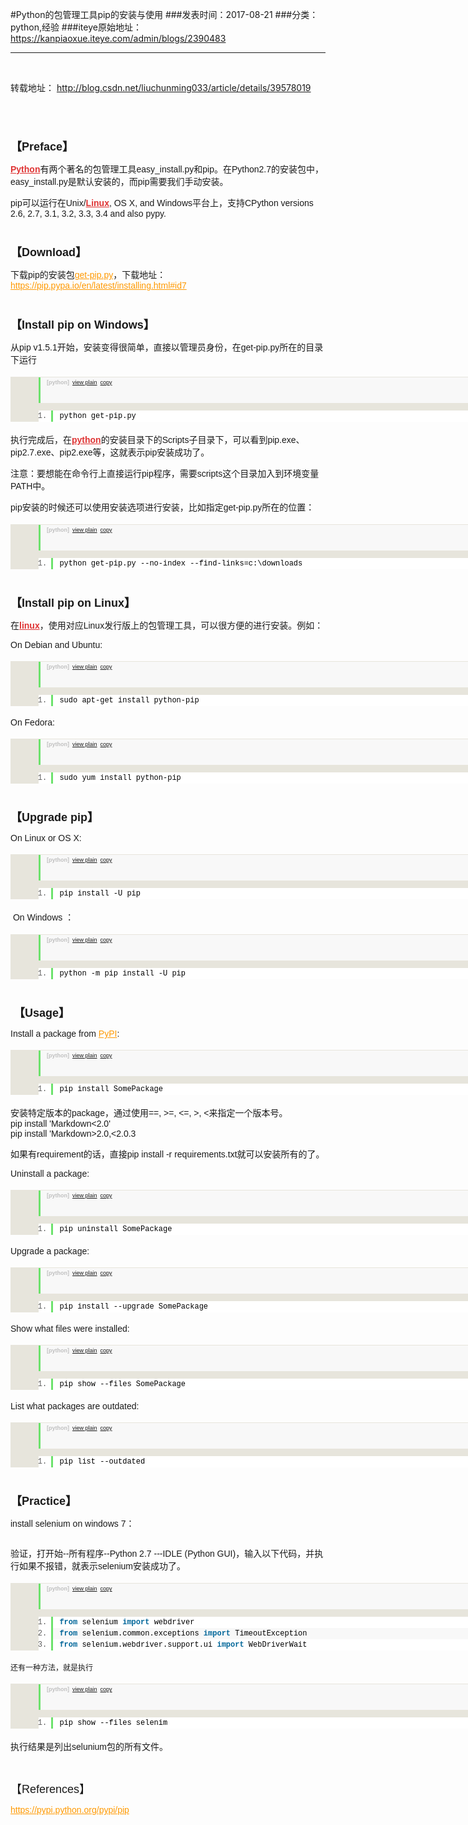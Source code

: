 #Python的包管理工具pip的安装与使用
###发表时间：2017-08-21
###分类：python,经验
###iteye原始地址：<a href="https://kanpiaoxue.iteye.com/admin/blogs/2390483" target="_blank">https://kanpiaoxue.iteye.com/admin/blogs/2390483</a>

---

<div class="iteye-blog-content-contain" style="font-size: 14px;"> 
 <p>&nbsp;</p> 
 <p>转载地址：&nbsp;<a href="http://blog.csdn.net/liuchunming033/article/details/39578019">http://blog.csdn.net/liuchunming033/article/details/39578019</a></p> 
 <p>&nbsp;</p> 
 <h1 style="margin-bottom: 0px; font-family: Arial;"><span style="font-size: 18px;">【Preface】</span></h1> 
 <p style="font-family: Arial;"><a class="replace_word" style="color: #df3434; font-weight: bold;" title="Python知识库" href="http://lib.csdn.net/base/python" target="_blank">Python</a>有两个著名的包管理工具easy_install.py和pip。在Python2.7的安装包中，easy_install.py是默认安装的，而pip需要我们手动安装。</p> 
 <p style="font-family: Arial;">pip可以运行在Unix/<a class="replace_word" style="color: #df3434; font-weight: bold;" title="Linux知识库" href="http://lib.csdn.net/base/linux" target="_blank">Linux</a>, OS X, and Windows平台上，支持CPython versions 2.6, 2.7, 3.1, 3.2, 3.3, 3.4 and also pypy.</p> 
 <h1 style="margin-bottom: 0px; font-family: Arial;"> <a style="color: #ff9900;" name="t1" target="_blank"></a><span style="font-size: 18px;">【Download】</span> </h1> 
 <p style="font-family: Arial;">下载pip的安装包<a class="reference external" style="color: #ff9900;" href="https://bootstrap.pypa.io/get-pip.py" target="_blank">get-pip.py</a>，下载地址：<a style="color: #ff9900;" href="https://pip.pypa.io/en/latest/installing.html#id7" target="_blank">https://pip.pypa.io/en/latest/installing.html#id7</a></p> 
 <h1 style="margin-bottom: 0px; font-family: Arial;"> <a style="color: #ff9900;" name="t2" target="_blank"></a><span style="font-size: 18px;">【Install pip on Windows】</span> </h1> 
 <p style="font-family: Arial;">从pip v1.5.1开始，安装变得很简单，直接以管理员身份，在get-pip.py所在的目录下运行</p> 
 <div class="dp-highlighter bg_python" style="font-family: Consolas, 'Courier New', Courier, mono, serif; font-size: 12px; background-color: #e7e5dc; width: 936.531px; padding-top: 1px; margin: 18px 0px !important;"> 
  <div class="bar" style="padding-left: 45px;"> 
   <div class="tools" style="padding: 3px 8px 10px 10px; font-size: 9px; line-height: normal; font-family: Verdana, Geneva, Arial, Helvetica, sans-serif; color: silver; background-color: #f8f8f8; border-left: 3px solid #6ce26c; border-right: 1px solid #e7e5dc;"> 
    <strong>[python]</strong>&nbsp;
    <a class="ViewSource" style="" title="view plain" href="http://blog.csdn.net/liuchunming033/article/details/39578019" target="_blank">view plain</a>
    <span><span>&nbsp;<a class="CopyToClipboard" style="" title="copy" href="http://blog.csdn.net/liuchunming033/article/details/39578019" target="_blank">copy</a></span></span> 
    <div style="width: 18px; height: 18px;">
     &nbsp;
    </div> 
   </div> 
  </div> 
  <ol class="dp-py" style="border-top: none; border-right: 1px solid #e7e5dc; border-bottom: none; border-left: none; background-color: #ffffff; color: #5c5c5c; margin-bottom: 1px !important; margin-left: 45px !important;" start="1"> 
   <li class="alt" style="border-top: none; border-right: none; border-bottom: none; border-left: 3px solid #6ce26c; color: inherit; line-height: 18px; margin-bottom: 0px !important; margin-left: 0px !important; padding-right: 3px !important; padding-left: 10px !important;"><span style="margin: 0px; padding: 0px; border: none; color: black; background-color: inherit;"><span style="margin: 0px; padding: 0px; border: none; background-color: inherit;">python&nbsp;get-pip.py&nbsp;&nbsp;</span></span></li> 
  </ol> 
 </div> 
 <p style="font-family: Arial;">执行完成后，在<a class="replace_word" style="color: #df3434; font-weight: bold;" title="Python知识库" href="http://lib.csdn.net/base/python" target="_blank">python</a>的安装目录下的Scripts子目录下，可以看到pip.exe、pip2.7.exe、pip2.exe等，这就表示pip安装成功了。</p> 
 <p style="font-family: Arial;">注意：要想能在命令行上直接运行pip程序，需要scripts这个目录加入到环境变量PATH中。</p> 
 <p style="font-family: Arial;">pip安装的时候还可以使用安装选项进行安装，比如指定get-pip.py所在的位置：</p> 
 <div class="dp-highlighter bg_python" style="font-family: Consolas, 'Courier New', Courier, mono, serif; font-size: 12px; background-color: #e7e5dc; width: 936.531px; padding-top: 1px; margin: 18px 0px !important;"> 
  <div class="bar" style="padding-left: 45px;"> 
   <div class="tools" style="padding: 3px 8px 10px 10px; font-size: 9px; line-height: normal; font-family: Verdana, Geneva, Arial, Helvetica, sans-serif; color: silver; background-color: #f8f8f8; border-left: 3px solid #6ce26c; border-right: 1px solid #e7e5dc;"> 
    <strong>[python]</strong>&nbsp;
    <a class="ViewSource" style="" title="view plain" href="http://blog.csdn.net/liuchunming033/article/details/39578019" target="_blank">view plain</a>
    <span><span>&nbsp;<a class="CopyToClipboard" style="" title="copy" href="http://blog.csdn.net/liuchunming033/article/details/39578019" target="_blank">copy</a></span></span> 
    <div style="width: 18px; height: 18px;">
     &nbsp;
    </div> 
   </div> 
  </div> 
  <ol class="dp-py" style="border-top: none; border-right: 1px solid #e7e5dc; border-bottom: none; border-left: none; background-color: #ffffff; color: #5c5c5c; margin-bottom: 1px !important; margin-left: 45px !important;" start="1"> 
   <li class="alt" style="border-top: none; border-right: none; border-bottom: none; border-left: 3px solid #6ce26c; color: inherit; line-height: 18px; margin-bottom: 0px !important; margin-left: 0px !important; padding-right: 3px !important; padding-left: 10px !important;"><span style="margin: 0px; padding: 0px; border: none; color: black; background-color: inherit;"><span style="margin: 0px; padding: 0px; border: none; background-color: inherit;">python&nbsp;get-pip.py&nbsp;--no-index&nbsp;--find-links=c:\downloads&nbsp;&nbsp;</span></span></li> 
  </ol> 
 </div> 
 <h1 style="margin-bottom: 0px; font-family: Arial;"> <a style="color: #ff9900;" name="t3" target="_blank"></a><span style="font-size: 18px;">【Install pip on Linux】</span> </h1> 
 <p style="font-family: Arial;">在<a class="replace_word" style="color: #df3434; font-weight: bold;" title="Linux知识库" href="http://lib.csdn.net/base/linux" target="_blank">linux</a>，使用对应Linux发行版上的包管理工具，可以很方便的进行安装。例如：</p> 
 <p style="font-family: Arial;">On Debian and Ubuntu:</p> 
 <div class="dp-highlighter bg_python" style="font-family: Consolas, 'Courier New', Courier, mono, serif; font-size: 12px; background-color: #e7e5dc; width: 936.531px; padding-top: 1px; margin: 18px 0px !important;"> 
  <div class="bar" style="padding-left: 45px;"> 
   <div class="tools" style="padding: 3px 8px 10px 10px; font-size: 9px; line-height: normal; font-family: Verdana, Geneva, Arial, Helvetica, sans-serif; color: silver; background-color: #f8f8f8; border-left: 3px solid #6ce26c; border-right: 1px solid #e7e5dc;"> 
    <strong>[python]</strong>&nbsp;
    <a class="ViewSource" style="" title="view plain" href="http://blog.csdn.net/liuchunming033/article/details/39578019" target="_blank">view plain</a>
    <span><span>&nbsp;<a class="CopyToClipboard" style="" title="copy" href="http://blog.csdn.net/liuchunming033/article/details/39578019" target="_blank">copy</a></span></span> 
    <div style="width: 18px; height: 18px;">
     &nbsp;
    </div> 
   </div> 
  </div> 
  <ol class="dp-py" style="border-top: none; border-right: 1px solid #e7e5dc; border-bottom: none; border-left: none; background-color: #ffffff; color: #5c5c5c; margin-bottom: 1px !important; margin-left: 45px !important;" start="1"> 
   <li class="alt" style="border-top: none; border-right: none; border-bottom: none; border-left: 3px solid #6ce26c; color: inherit; line-height: 18px; margin-bottom: 0px !important; margin-left: 0px !important; padding-right: 3px !important; padding-left: 10px !important;"><span style="margin: 0px; padding: 0px; border: none; color: black; background-color: inherit;"><span style="margin: 0px; padding: 0px; border: none; background-color: inherit;">sudo&nbsp;apt-get&nbsp;install&nbsp;python-pip&nbsp;&nbsp;</span></span></li> 
  </ol> 
 </div> 
 <p style="font-family: Arial;">On Fedora:</p> 
 <div class="dp-highlighter bg_python" style="font-family: Consolas, 'Courier New', Courier, mono, serif; font-size: 12px; background-color: #e7e5dc; width: 936.531px; padding-top: 1px; margin: 18px 0px !important;"> 
  <div class="bar" style="padding-left: 45px;"> 
   <div class="tools" style="padding: 3px 8px 10px 10px; font-size: 9px; line-height: normal; font-family: Verdana, Geneva, Arial, Helvetica, sans-serif; color: silver; background-color: #f8f8f8; border-left: 3px solid #6ce26c; border-right: 1px solid #e7e5dc;"> 
    <strong>[python]</strong>&nbsp;
    <a class="ViewSource" style="" title="view plain" href="http://blog.csdn.net/liuchunming033/article/details/39578019" target="_blank">view plain</a>
    <span><span>&nbsp;<a class="CopyToClipboard" style="" title="copy" href="http://blog.csdn.net/liuchunming033/article/details/39578019" target="_blank">copy</a></span></span> 
    <div style="width: 18px; height: 18px;">
     &nbsp;
    </div> 
   </div> 
  </div> 
  <ol class="dp-py" style="border-top: none; border-right: 1px solid #e7e5dc; border-bottom: none; border-left: none; background-color: #ffffff; color: #5c5c5c; margin-bottom: 1px !important; margin-left: 45px !important;" start="1"> 
   <li class="alt" style="border-top: none; border-right: none; border-bottom: none; border-left: 3px solid #6ce26c; color: inherit; line-height: 18px; margin-bottom: 0px !important; margin-left: 0px !important; padding-right: 3px !important; padding-left: 10px !important;"><span style="margin: 0px; padding: 0px; border: none; color: black; background-color: inherit;"><span style="margin: 0px; padding: 0px; border: none; background-color: inherit;">sudo&nbsp;yum&nbsp;install&nbsp;python-pip&nbsp;&nbsp;</span></span></li> 
  </ol> 
 </div> 
 <h1 style="margin-bottom: 0px; font-family: Arial;"> <a style="color: #ff9900;" name="t4" target="_blank"></a><span style="font-size: 18px;">【Upgrade pip】</span> </h1> 
 <p style="font-family: Arial;">On Linux or OS X:&nbsp;</p> 
 <div class="dp-highlighter bg_python" style="font-family: Consolas, 'Courier New', Courier, mono, serif; font-size: 12px; background-color: #e7e5dc; width: 936.531px; padding-top: 1px; margin: 18px 0px !important;"> 
  <div class="bar" style="padding-left: 45px;"> 
   <div class="tools" style="padding: 3px 8px 10px 10px; font-size: 9px; line-height: normal; font-family: Verdana, Geneva, Arial, Helvetica, sans-serif; color: silver; background-color: #f8f8f8; border-left: 3px solid #6ce26c; border-right: 1px solid #e7e5dc;"> 
    <strong>[python]</strong>&nbsp;
    <a class="ViewSource" style="" title="view plain" href="http://blog.csdn.net/liuchunming033/article/details/39578019" target="_blank">view plain</a>
    <span><span>&nbsp;<a class="CopyToClipboard" style="" title="copy" href="http://blog.csdn.net/liuchunming033/article/details/39578019" target="_blank">copy</a></span></span> 
    <div style="width: 18px; height: 18px;">
     &nbsp;
    </div> 
   </div> 
  </div> 
  <ol class="dp-py" style="border-top: none; border-right: 1px solid #e7e5dc; border-bottom: none; border-left: none; background-color: #ffffff; color: #5c5c5c; margin-bottom: 1px !important; margin-left: 45px !important;" start="1"> 
   <li class="alt" style="border-top: none; border-right: none; border-bottom: none; border-left: 3px solid #6ce26c; color: inherit; line-height: 18px; margin-bottom: 0px !important; margin-left: 0px !important; padding-right: 3px !important; padding-left: 10px !important;"><span style="margin: 0px; padding: 0px; border: none; color: black; background-color: inherit;"><span style="margin: 0px; padding: 0px; border: none; background-color: inherit;">pip&nbsp;install&nbsp;-U&nbsp;pip&nbsp;&nbsp;</span></span></li> 
  </ol> 
 </div> 
 <p style="font-family: Arial;">&nbsp;On Windows&nbsp;<a id="id6" class="footnote-reference" style="color: #ff9900;" href="https://pip.pypa.io/en/latest/installing.html#id11" target="_blank"></a>：</p> 
 <div class="dp-highlighter bg_python" style="font-family: Consolas, 'Courier New', Courier, mono, serif; font-size: 12px; background-color: #e7e5dc; width: 936.531px; padding-top: 1px; margin: 18px 0px !important;"> 
  <div class="bar" style="padding-left: 45px;"> 
   <div class="tools" style="padding: 3px 8px 10px 10px; font-size: 9px; line-height: normal; font-family: Verdana, Geneva, Arial, Helvetica, sans-serif; color: silver; background-color: #f8f8f8; border-left: 3px solid #6ce26c; border-right: 1px solid #e7e5dc;"> 
    <strong>[python]</strong>&nbsp;
    <a class="ViewSource" style="" title="view plain" href="http://blog.csdn.net/liuchunming033/article/details/39578019" target="_blank">view plain</a>
    <span><span>&nbsp;<a class="CopyToClipboard" style="" title="copy" href="http://blog.csdn.net/liuchunming033/article/details/39578019" target="_blank">copy</a></span></span> 
    <div style="width: 18px; height: 18px;">
     &nbsp;
    </div> 
   </div> 
  </div> 
  <ol class="dp-py" style="border-top: none; border-right: 1px solid #e7e5dc; border-bottom: none; border-left: none; background-color: #ffffff; color: #5c5c5c; margin-bottom: 1px !important; margin-left: 45px !important;" start="1"> 
   <li class="alt" style="border-top: none; border-right: none; border-bottom: none; border-left: 3px solid #6ce26c; color: inherit; line-height: 18px; margin-bottom: 0px !important; margin-left: 0px !important; padding-right: 3px !important; padding-left: 10px !important;"><span style="margin: 0px; padding: 0px; border: none; color: black; background-color: inherit;"><span style="margin: 0px; padding: 0px; border: none; background-color: inherit;">python&nbsp;-m&nbsp;pip&nbsp;install&nbsp;-U&nbsp;pip&nbsp;&nbsp;</span></span></li> 
  </ol> 
 </div> 
 <h1 style="margin-bottom: 0px; font-family: Arial;"> <a style="color: #ff9900;" name="t5" target="_blank"></a><span style="font-size: 18px;">&nbsp;【Usage】</span> </h1> 
 <p style="font-family: Arial;">Install a package from&nbsp;<a class="reference external" style="color: #ff9900;" href="http://pypi.python.org/pypi/" target="_blank">PyPI</a>:</p> 
 <div class="dp-highlighter bg_python" style="font-family: Consolas, 'Courier New', Courier, mono, serif; font-size: 12px; background-color: #e7e5dc; width: 936.531px; padding-top: 1px; margin: 18px 0px !important;"> 
  <div class="bar" style="padding-left: 45px;"> 
   <div class="tools" style="padding: 3px 8px 10px 10px; font-size: 9px; line-height: normal; font-family: Verdana, Geneva, Arial, Helvetica, sans-serif; color: silver; background-color: #f8f8f8; border-left: 3px solid #6ce26c; border-right: 1px solid #e7e5dc;"> 
    <strong>[python]</strong>&nbsp;
    <a class="ViewSource" style="" title="view plain" href="http://blog.csdn.net/liuchunming033/article/details/39578019" target="_blank">view plain</a>
    <span><span>&nbsp;<a class="CopyToClipboard" style="" title="copy" href="http://blog.csdn.net/liuchunming033/article/details/39578019" target="_blank">copy</a></span></span> 
    <div style="width: 18px; height: 18px;">
     &nbsp;
    </div> 
   </div> 
  </div> 
  <ol class="dp-py" style="border-top: none; border-right: 1px solid #e7e5dc; border-bottom: none; border-left: none; background-color: #ffffff; color: #5c5c5c; margin-bottom: 1px !important; margin-left: 45px !important;" start="1"> 
   <li class="alt" style="border-top: none; border-right: none; border-bottom: none; border-left: 3px solid #6ce26c; color: inherit; line-height: 18px; margin-bottom: 0px !important; margin-left: 0px !important; padding-right: 3px !important; padding-left: 10px !important;"><span style="margin: 0px; padding: 0px; border: none; color: black; background-color: inherit;"><span style="margin: 0px; padding: 0px; border: none; background-color: inherit;">pip&nbsp;install&nbsp;SomePackage&nbsp;&nbsp;</span></span></li> 
  </ol> 
 </div> 
 <p style="font-family: Arial;">安装特定版本的package，通过使用==, &gt;=, &lt;=, &gt;, &lt;来指定一个版本号。<br>pip install 'Markdown&lt;2.0'<br>pip install 'Markdown&gt;2.0,&lt;2.0.3</p> 
 <p style="font-family: Arial;">如果有requirement的话，直接pip install -r requirements.txt就可以安装所有的了。</p> 
 <p style="font-family: Arial;">Uninstall a package:</p> 
 <div class="dp-highlighter bg_python" style="font-family: Consolas, 'Courier New', Courier, mono, serif; font-size: 12px; background-color: #e7e5dc; width: 936.531px; padding-top: 1px; margin: 18px 0px !important;"> 
  <div class="bar" style="padding-left: 45px;"> 
   <div class="tools" style="padding: 3px 8px 10px 10px; font-size: 9px; line-height: normal; font-family: Verdana, Geneva, Arial, Helvetica, sans-serif; color: silver; background-color: #f8f8f8; border-left: 3px solid #6ce26c; border-right: 1px solid #e7e5dc;"> 
    <strong>[python]</strong>&nbsp;
    <a class="ViewSource" style="" title="view plain" href="http://blog.csdn.net/liuchunming033/article/details/39578019" target="_blank">view plain</a>
    <span><span>&nbsp;<a class="CopyToClipboard" style="" title="copy" href="http://blog.csdn.net/liuchunming033/article/details/39578019" target="_blank">copy</a></span></span> 
    <div style="width: 18px; height: 18px;">
     &nbsp;
    </div> 
   </div> 
  </div> 
  <ol class="dp-py" style="border-top: none; border-right: 1px solid #e7e5dc; border-bottom: none; border-left: none; background-color: #ffffff; color: #5c5c5c; margin-bottom: 1px !important; margin-left: 45px !important;" start="1"> 
   <li class="alt" style="border-top: none; border-right: none; border-bottom: none; border-left: 3px solid #6ce26c; color: inherit; line-height: 18px; margin-bottom: 0px !important; margin-left: 0px !important; padding-right: 3px !important; padding-left: 10px !important;"><span style="margin: 0px; padding: 0px; border: none; color: black; background-color: inherit;"><span style="margin: 0px; padding: 0px; border: none; background-color: inherit;">pip&nbsp;uninstall&nbsp;SomePackage&nbsp;&nbsp;</span></span></li> 
  </ol> 
 </div> 
 <p style="font-family: Arial;">Upgrade a package:</p> 
 <div class="dp-highlighter bg_python" style="font-family: Consolas, 'Courier New', Courier, mono, serif; font-size: 12px; background-color: #e7e5dc; width: 936.531px; padding-top: 1px; margin: 18px 0px !important;"> 
  <div class="bar" style="padding-left: 45px;"> 
   <div class="tools" style="padding: 3px 8px 10px 10px; font-size: 9px; line-height: normal; font-family: Verdana, Geneva, Arial, Helvetica, sans-serif; color: silver; background-color: #f8f8f8; border-left: 3px solid #6ce26c; border-right: 1px solid #e7e5dc;"> 
    <strong>[python]</strong>&nbsp;
    <a class="ViewSource" style="" title="view plain" href="http://blog.csdn.net/liuchunming033/article/details/39578019" target="_blank">view plain</a>
    <span><span>&nbsp;<a class="CopyToClipboard" style="" title="copy" href="http://blog.csdn.net/liuchunming033/article/details/39578019" target="_blank">copy</a></span></span> 
    <div style="width: 18px; height: 18px;">
     &nbsp;
    </div> 
   </div> 
  </div> 
  <ol class="dp-py" style="border-top: none; border-right: 1px solid #e7e5dc; border-bottom: none; border-left: none; background-color: #ffffff; color: #5c5c5c; margin-bottom: 1px !important; margin-left: 45px !important;" start="1"> 
   <li class="alt" style="border-top: none; border-right: none; border-bottom: none; border-left: 3px solid #6ce26c; color: inherit; line-height: 18px; margin-bottom: 0px !important; margin-left: 0px !important; padding-right: 3px !important; padding-left: 10px !important;"><span style="margin: 0px; padding: 0px; border: none; color: black; background-color: inherit;"><span style="margin: 0px; padding: 0px; border: none; background-color: inherit;">pip&nbsp;install&nbsp;--upgrade&nbsp;SomePackage&nbsp;&nbsp;</span></span></li> 
  </ol> 
 </div> 
 <p style="font-family: Arial;">Show what files were installed:</p> 
 <div class="dp-highlighter bg_python" style="font-family: Consolas, 'Courier New', Courier, mono, serif; font-size: 12px; background-color: #e7e5dc; width: 936.531px; padding-top: 1px; margin: 18px 0px !important;"> 
  <div class="bar" style="padding-left: 45px;"> 
   <div class="tools" style="padding: 3px 8px 10px 10px; font-size: 9px; line-height: normal; font-family: Verdana, Geneva, Arial, Helvetica, sans-serif; color: silver; background-color: #f8f8f8; border-left: 3px solid #6ce26c; border-right: 1px solid #e7e5dc;"> 
    <strong>[python]</strong>&nbsp;
    <a class="ViewSource" style="" title="view plain" href="http://blog.csdn.net/liuchunming033/article/details/39578019" target="_blank">view plain</a>
    <span><span>&nbsp;<a class="CopyToClipboard" style="" title="copy" href="http://blog.csdn.net/liuchunming033/article/details/39578019" target="_blank">copy</a></span></span> 
    <div style="width: 18px; height: 18px;">
     &nbsp;
    </div> 
   </div> 
  </div> 
  <ol class="dp-py" style="border-top: none; border-right: 1px solid #e7e5dc; border-bottom: none; border-left: none; background-color: #ffffff; color: #5c5c5c; margin-bottom: 1px !important; margin-left: 45px !important;" start="1"> 
   <li class="alt" style="border-top: none; border-right: none; border-bottom: none; border-left: 3px solid #6ce26c; color: inherit; line-height: 18px; margin-bottom: 0px !important; margin-left: 0px !important; padding-right: 3px !important; padding-left: 10px !important;"><span style="margin: 0px; padding: 0px; border: none; color: black; background-color: inherit;"><span style="margin: 0px; padding: 0px; border: none; background-color: inherit;">pip&nbsp;show&nbsp;--files&nbsp;SomePackage&nbsp;&nbsp;</span></span></li> 
  </ol> 
 </div> 
 <p style="font-family: Arial;">List what packages are outdated:</p> 
 <div class="dp-highlighter bg_python" style="font-family: Consolas, 'Courier New', Courier, mono, serif; font-size: 12px; background-color: #e7e5dc; width: 936.531px; padding-top: 1px; margin: 18px 0px !important;"> 
  <div class="bar" style="padding-left: 45px;"> 
   <div class="tools" style="padding: 3px 8px 10px 10px; font-size: 9px; line-height: normal; font-family: Verdana, Geneva, Arial, Helvetica, sans-serif; color: silver; background-color: #f8f8f8; border-left: 3px solid #6ce26c; border-right: 1px solid #e7e5dc;"> 
    <strong>[python]</strong>&nbsp;
    <a class="ViewSource" style="" title="view plain" href="http://blog.csdn.net/liuchunming033/article/details/39578019" target="_blank">view plain</a>
    <span><span>&nbsp;<a class="CopyToClipboard" style="" title="copy" href="http://blog.csdn.net/liuchunming033/article/details/39578019" target="_blank">copy</a></span></span> 
    <div style="width: 18px; height: 18px;">
     &nbsp;
    </div> 
   </div> 
  </div> 
  <ol class="dp-py" style="border-top: none; border-right: 1px solid #e7e5dc; border-bottom: none; border-left: none; background-color: #ffffff; color: #5c5c5c; margin-bottom: 1px !important; margin-left: 45px !important;" start="1"> 
   <li class="alt" style="border-top: none; border-right: none; border-bottom: none; border-left: 3px solid #6ce26c; color: inherit; line-height: 18px; margin-bottom: 0px !important; margin-left: 0px !important; padding-right: 3px !important; padding-left: 10px !important;"><span style="margin: 0px; padding: 0px; border: none; color: black; background-color: inherit;"><span style="margin: 0px; padding: 0px; border: none; background-color: inherit;">pip&nbsp;list&nbsp;--outdated&nbsp;&nbsp;</span></span></li> 
  </ol> 
 </div> 
 <h1 style="margin-bottom: 0px; font-family: Arial;"> <a style="color: #ff9900;" name="t6" target="_blank"></a><span style="font-size: 18px;">【Practice】</span> </h1> 
 <p style="font-family: Arial;">install selenium on windows 7：</p> 
 <p style="font-family: Arial;"><img style="border-style: none; max-width: 100%;" src="http://img.blog.csdn.net/20140926143238734?watermark/2/text/aHR0cDovL2Jsb2cuY3Nkbi5uZXQvbGl1Y2h1bm1pbmcwMzM=/font/5a6L5L2T/fontsize/400/fill/I0JBQkFCMA==/dissolve/70/gravity/SouthEast" alt=""></p> 
 <p style="font-family: Arial;">验证，打开始--所有程序--Python 2.7 ---IDLE (Python GUI)，输入以下代码，并执行如果不报错，就表示selenium安装成功了。</p> 
 <div class="dp-highlighter bg_python" style="font-family: Consolas, 'Courier New', Courier, mono, serif; font-size: 12px; background-color: #e7e5dc; width: 936.531px; padding-top: 1px; margin: 18px 0px !important;"> 
  <div class="bar" style="padding-left: 45px;"> 
   <div class="tools" style="padding: 3px 8px 10px 10px; font-size: 9px; line-height: normal; font-family: Verdana, Geneva, Arial, Helvetica, sans-serif; color: silver; background-color: #f8f8f8; border-left: 3px solid #6ce26c; border-right: 1px solid #e7e5dc;"> 
    <strong>[python]</strong>&nbsp;
    <a class="ViewSource" style="" title="view plain" href="http://blog.csdn.net/liuchunming033/article/details/39578019" target="_blank">view plain</a>
    <span><span>&nbsp;<a class="CopyToClipboard" style="" title="copy" href="http://blog.csdn.net/liuchunming033/article/details/39578019" target="_blank">copy</a></span></span> 
    <div style="width: 18px; height: 18px;">
     &nbsp;
    </div> 
   </div> 
  </div> 
  <ol class="dp-py" style="border-top: none; border-right: 1px solid #e7e5dc; border-bottom: none; border-left: none; background-color: #ffffff; color: #5c5c5c; margin-bottom: 1px !important; margin-left: 45px !important;" start="1"> 
   <li class="alt" style="border-top: none; border-right: none; border-bottom: none; border-left: 3px solid #6ce26c; color: inherit; line-height: 18px; margin-bottom: 0px !important; margin-left: 0px !important; padding-right: 3px !important; padding-left: 10px !important;"><span style="margin: 0px; padding: 0px; border: none; color: black; background-color: inherit;"><span class="keyword" style="margin: 0px; padding: 0px; border: none; color: #006699; background-color: inherit; font-weight: bold;">from</span><span style="margin: 0px; padding: 0px; border: none; background-color: inherit;">&nbsp;selenium&nbsp;</span><span class="keyword" style="margin: 0px; padding: 0px; border: none; color: #006699; background-color: inherit; font-weight: bold;">import</span><span style="margin: 0px; padding: 0px; border: none; background-color: inherit;">&nbsp;webdriver&nbsp;&nbsp;</span></span></li> 
   <li style="border-top: none; border-right: none; border-bottom: none; border-left: 3px solid #6ce26c; background-color: #f8f8f8; line-height: 18px; margin-bottom: 0px !important; margin-left: 0px !important; padding-right: 3px !important; padding-left: 10px !important;"><span style="margin: 0px; padding: 0px; border: none; color: black; background-color: inherit;"><span class="keyword" style="margin: 0px; padding: 0px; border: none; color: #006699; background-color: inherit; font-weight: bold;">from</span><span style="margin: 0px; padding: 0px; border: none; background-color: inherit;">&nbsp;selenium.common.exceptions&nbsp;</span><span class="keyword" style="margin: 0px; padding: 0px; border: none; color: #006699; background-color: inherit; font-weight: bold;">import</span><span style="margin: 0px; padding: 0px; border: none; background-color: inherit;">&nbsp;TimeoutException&nbsp;&nbsp;</span></span></li> 
   <li class="alt" style="border-top: none; border-right: none; border-bottom: none; border-left: 3px solid #6ce26c; color: inherit; line-height: 18px; margin-bottom: 0px !important; margin-left: 0px !important; padding-right: 3px !important; padding-left: 10px !important;"><span style="margin: 0px; padding: 0px; border: none; color: black; background-color: inherit;"><span class="keyword" style="margin: 0px; padding: 0px; border: none; color: #006699; background-color: inherit; font-weight: bold;">from</span><span style="margin: 0px; padding: 0px; border: none; background-color: inherit;">&nbsp;selenium.webdriver.support.ui&nbsp;</span><span class="keyword" style="margin: 0px; padding: 0px; border: none; color: #006699; background-color: inherit; font-weight: bold;">import</span><span style="margin: 0px; padding: 0px; border: none; background-color: inherit;">&nbsp;WebDriverWait&nbsp;&nbsp;</span></span></li> 
  </ol> 
 </div> 
 <p style="font-family: Arial;"><span style="font-size: 12px;">还有一种方法，就是执行</span></p> 
 <div class="dp-highlighter bg_python" style="font-family: Consolas, 'Courier New', Courier, mono, serif; font-size: 12px; background-color: #e7e5dc; width: 936.531px; padding-top: 1px; margin: 18px 0px !important;"> 
  <div class="bar" style="padding-left: 45px;"> 
   <div class="tools" style="padding: 3px 8px 10px 10px; font-size: 9px; line-height: normal; font-family: Verdana, Geneva, Arial, Helvetica, sans-serif; color: silver; background-color: #f8f8f8; border-left: 3px solid #6ce26c; border-right: 1px solid #e7e5dc;"> 
    <strong>[python]</strong>&nbsp;
    <a class="ViewSource" style="" title="view plain" href="http://blog.csdn.net/liuchunming033/article/details/39578019" target="_blank">view plain</a>
    <span><span>&nbsp;<a class="CopyToClipboard" style="" title="copy" href="http://blog.csdn.net/liuchunming033/article/details/39578019" target="_blank">copy</a></span></span> 
    <div style="width: 18px; height: 18px;">
     &nbsp;
    </div> 
   </div> 
  </div> 
  <ol class="dp-py" style="border-top: none; border-right: 1px solid #e7e5dc; border-bottom: none; border-left: none; background-color: #ffffff; color: #5c5c5c; margin-bottom: 1px !important; margin-left: 45px !important;" start="1"> 
   <li class="alt" style="border-top: none; border-right: none; border-bottom: none; border-left: 3px solid #6ce26c; color: inherit; line-height: 18px; margin-bottom: 0px !important; margin-left: 0px !important; padding-right: 3px !important; padding-left: 10px !important;"><span style="margin: 0px; padding: 0px; border: none; color: black; background-color: inherit;"><span style="margin: 0px; padding: 0px; border: none; background-color: inherit;">pip&nbsp;show&nbsp;--files&nbsp;selenim&nbsp;&nbsp;</span></span></li> 
  </ol> 
 </div> 
 <p style="font-family: Arial;">执行结果是列出selunium包的所有文件。</p> 
 <p style="font-family: Arial;"><br><img style="border-style: none; max-width: 100%;" src="http://img.blog.csdn.net/20141031111448453?watermark/2/text/aHR0cDovL2Jsb2cuY3Nkbi5uZXQvbGl1Y2h1bm1pbmcwMzM=/font/5a6L5L2T/fontsize/400/fill/I0JBQkFCMA==/dissolve/70/gravity/SouthEast" alt=""></p> 
 <p style="font-family: Arial;"><span style="font-size: 18px;">【References】</span></p> 
 <p style="font-family: Arial;"><a style="color: #ff9900;" href="https://pypi.python.org/pypi/pip" target="_blank">https://pypi.python.org/pypi/pip</a></p> 
 <p>&nbsp;</p> 
</div>